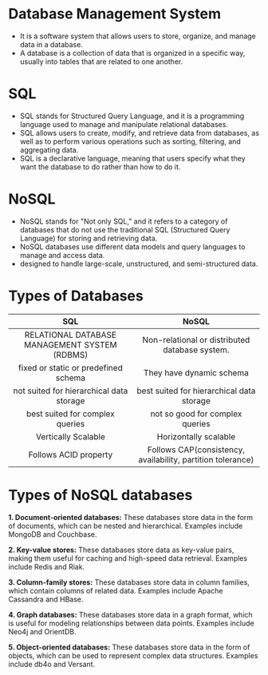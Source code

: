 
# Database Management System

- It is a software system that allows users to store, organize, and manage data in a database. 
- A database is a collection of data that is organized in a specific way, usually into tables that are related to one another.

# SQL
- SQL stands for Structured Query Language, and it is a programming language used to manage and manipulate relational databases.
- SQL allows users to create, modify, and retrieve data from databases, as well as to perform various operations such as sorting, filtering, and aggregating data.
- SQL is a declarative language, meaning that users specify what they want the database to do rather than how to do it. 

# NoSQL
- NoSQL stands for "Not only SQL," and it refers to a category of databases that do not use the traditional SQL (Structured Query Language) for storing and retrieving data. 
- NoSQL databases use different data models and query languages to manage and access data.
- designed to handle large-scale, unstructured, and semi-structured data.

# Types of Databases

| SQL                                              | NoSQL  | 
| :------------:                                   |:---------------:| 
| RELATIONAL DATABASE MANAGEMENT SYSTEM (RDBMS)    | Non-relational or distributed database system. | 
| fixed or static or predefined schema             | They have dynamic schema        |  
| not suited for hierarchical data storage         | best suited for hierarchical data storage        | 
| best suited for complex queries                  | not so good for complex queries |
| Vertically Scalable                              | Horizontally scalable|
| Follows ACID property                            | Follows CAP(consistency, availability, partition tolerance)

# Types of NoSQL databases
**1. Document-oriented databases:** These databases store data in the form of documents, which can be nested and hierarchical. Examples include MongoDB and Couchbase.

**2. Key-value stores:** These databases store data as key-value pairs, making them useful for caching and high-speed data retrieval. Examples include Redis and Riak.

**3. Column-family stores:** These databases store data in column families, which contain columns of related data. Examples include Apache Cassandra and HBase.

**4. Graph databases:** These databases store data in a graph format, which is useful for modeling relationships between data points. Examples include Neo4j and OrientDB.

**5. Object-oriented databases:** These databases store data in the form of objects, which can be used to represent complex data structures. Examples include db4o and Versant.

